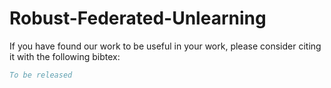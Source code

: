 # Robust-Federated-Unlearning

If you have found our work to be useful in your work, please consider citing it with the following bibtex:

```bibtex
To be released
